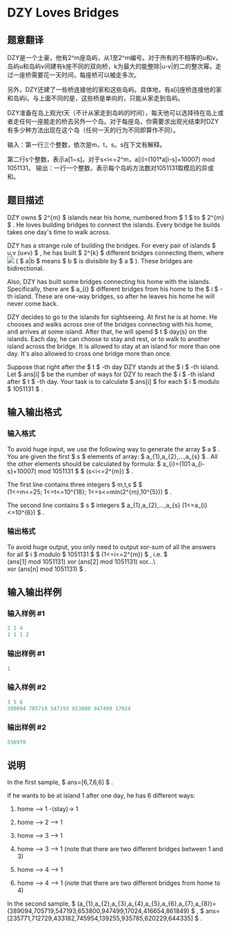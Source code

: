 # DZY Loves Bridges

## 题意翻译

DZY是一个土豪，他有2^m座岛屿，从1至2^m编号。对于所有的不相等的u和v，岛屿u和岛屿v间建有k座不同的双向桥，k为最大的能整除|u-v|的二的整次幂。走过一座桥需要花一天时间，每座桥可以被走多次。

另外，DZY还建了一些桥连接他的家和这些岛屿。具体地，有a[i]座桥连接他的家和岛屿i。与上面不同的是，这些桥是单向的，只能从家走到岛屿。

DZY准备在岛上观光t天（不计从家走到岛屿的时间），每天他可以选择待在岛上或者走任何一座能走的桥去另外一个岛。对于每座岛，你需要求出观光结束时DZY有多少种方法出现在这个岛（任何一天的行为不同即算作不同）。

输入：第一行三个整数，依次是m，t，s。s在下文有解释。

第二行s个整数，表示a[1~s]。对于s<i<=2^m，a[i]=(101*a[i-s]+10007) mod 1051131。 输出：一行一个整数，表示每个岛屿方法数对1051131取模后的异或和。

## 题目描述

DZY owns $ 2^{m} $ islands near his home, numbered from $ 1 $ to $ 2^{m} $ . He loves building bridges to connect the islands. Every bridge he builds takes one day's time to walk across.

DZY has a strange rule of building the bridges. For every pair of islands $ u,v (u≠v) $ , he has built $ 2^{k} $ different bridges connecting them, where ![](https://cdn.luogu.com.cn/upload/vjudge_pic/CF446E/9c4056ad663bdf8b3a6c13926b07236321be3dbc.png) ( $ a|b $ means $ b $ is divisible by $ a $ ). These bridges are bidirectional.

Also, DZY has built some bridges connecting his home with the islands. Specifically, there are $ a_{i} $ different bridges from his home to the $ i $ -th island. These are one-way bridges, so after he leaves his home he will never come back.

DZY decides to go to the islands for sightseeing. At first he is at home. He chooses and walks across one of the bridges connecting with his home, and arrives at some island. After that, he will spend $ t $ day(s) on the islands. Each day, he can choose to stay and rest, or to walk to another island across the bridge. It is allowed to stay at an island for more than one day. It's also allowed to cross one bridge more than once.

Suppose that right after the $ t $ -th day DZY stands at the $ i $ -th island. Let $ ans[i] $ be the number of ways for DZY to reach the $ i $ -th island after $ t $ -th day. Your task is to calculate $ ans[i] $ for each $ i $ modulo $ 1051131 $ .

## 输入输出格式

### 输入格式

To avoid huge input, we use the following way to generate the array $ a $ . You are given the first $ s $ elements of array: $ a_{1},a_{2},...,a_{s} $ . All the other elements should be calculated by formula: $ a_{i}=(101·a_{i-s}+10007) mod 1051131 $ $ (s&lt;i<=2^{m}) $ .

The first line contains three integers $ m,t,s $ $ (1<=m<=25; 1<=t<=10^{18}; 1<=s<=min(2^{m},10^{5})) $ .

The second line contains $ s $ integers $ a_{1},a_{2},...,a_{s} (1<=a_{i}<=10^{6}) $ .

### 输出格式

To avoid huge output, you only need to output xor-sum of all the answers for all $ i $ modulo $ 1051131 $ $ (1<=i<=2^{m}) $ , i.e. $ (ans[1] mod 1051131) xor (ans[2] mod 1051131) xor...\ xor (ans[n] mod 1051131) $ .

## 输入输出样例

### 输入样例 #1

```cpp
2 1 4
1 1 1 2

```
### 输出样例 #1

```cpp
1

```
### 输入样例 #2

```cpp
3 5 6
389094 705719 547193 653800 947499 17024

```
### 输出样例 #2

```cpp
556970

```
## 说明

In the first sample, $ ans=[6,7,6,6] $ .

If he wants to be at island 1 after one day, he has 6 different ways:

1. home —> 1 -(stay)-> 1

2. home —> 2 —> 1

3. home —> 3 —> 1

4. home —> 3 —> 1 (note that there are two different bridges between 1 and 3)

5. home —> 4 —> 1

6. home —> 4 —> 1 (note that there are two different bridges from home to 4)

In the second sample, $ (a_{1},a_{2},a_{3},a_{4},a_{5},a_{6},a_{7},a_{8})=(389094,705719,547193,653800,947499,17024,416654,861849) $ , $ ans=[235771,712729,433182,745954,139255,935785,620229,644335] $ .

